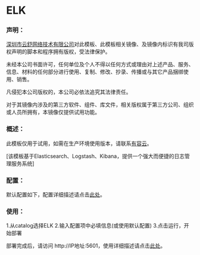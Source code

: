 # ELK

### 声明：

<a href="http://www.youruncloud.com" target="_blank">深圳市云舒网络技术有限公司</a>对此模板、此模板相关镜像、及镜像内标识有我司版权声明的脚本和程序拥有版权，受法律保护。

未经本公司书面许可，任何单位及个人不得以任何方式或理由对上述产品、服务、信息、材料的任何部分进行使用、复制、修改、抄录、传播或与其它产品捆绑使用、销售。

凡侵犯本公司版权的，本公司必依法追究其法律责任。

对于其镜像内涉及的第三方软件、组件、库文件，相关版权属于第三方公司、组织或人员所拥有，本镜像仅提供试用功能。

### 概述：

此模板仅用于试用，如需在生产环境使用版本，请联系<a href="http://www.youruncloud.com" target="_blank">有容云</a>。

[该模板基于Elasticsearch、Logstash、Kibana，提供一个强大而便捷的日志管理服务系统]

### 配置：

默认配置如下，配置详细描述请点击<a href="http://docs.youruncloud.com/#appsoarcatalog/elk/readme.html" target="_blank">此处</a>。

### 使用：

1.从catalog选择ELK
2.输入配置项中必填信息(或使用默认配置)
3.点击运行，开始部署

部署完成后，请访问 http://IP地址:5601，使用详细描述请点击<a href="http://docs.youruncloud.com/#appsoarcatalog/elk/readme.html" target="_blank">此处</a>。
